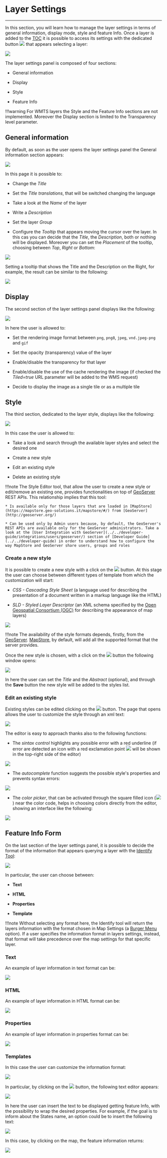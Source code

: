 # Layer Settings
****************

In this section, you will learn how to manage the layer settings in terms of general information, display mode, style and feature Info. Once a layer is added to the [TOC](toc.md) it is possible to access its settings with the dedicated button <img src="../img/button/properties.jpg" class="ms-docbutton"/> that appears selecting a layer:

<img src="../img/layer-settings/layer-settings.jpg" class="ms-docimage"  style="max-width:300px;"/>

The layer settings panel is composed of four sections:

* General information

* Display

* Style

* Feature Info

!!!warning
    For WMTS layers the Style and the Feature Info sections are not implemented. Moreover the Display section is limited to the Transparency level parameter.

## General information

By default, as soon as the user opens the layer settings panel the General information section appears:

<img src="../img/layer-settings/layer_general_settings.jpg" class="ms-docimage"  style="max-width:500px;"/>

In this page it is possible to:

* Change the *Title*

* Set the *Title translations*, that will be switched changing the language

* Take a look at the *Name* of the layer

* Write a *Description*

* Set the layer *Group*

* Configure the *Tooltip* that appears moving the cursor over the layer. In this cas you can decide that the *Title*, the *Description*, both or nothing will be displayed. Moreover you can set the *Placement* of the tooltip, choosing between *Top*, *Right* or *Bottom*:

<img src="../img/layer-settings/tooltip_options.jpg" class="ms-docimage"  style="max-width:400px;"/>

Setting a tooltip that shows the Title and the Description on the Right, for example, the result can be similar to the following:

<img src="../img/layer-settings/custom_tooltip.jpg" class="ms-docimage"/>

## Display

The second section of the layer settings panel displays like the following:

<img src="../img/layer-settings/display.jpg" class="ms-docimage"  style="max-width:450px;"/>

In here the user is allowed to:

* Set the rendering image format between `png`, `png8`, `jpeg`, `vnd.jpeg-png` and `gif`

* Set the opacity (transparency) value of the layer

* Enable/disable the transparency for that layer

* Enable/disable the use of the cache rendering the image (if checked the *Tiled=true* URL parameter will be added to the WMS request)

* Decide to display the image as a single tile or as a multiple tile

## Style

The third section, dedicated to the layer style, displays like the following:

<img src="../img/layer-settings/ls-style.jpg" class="ms-docimage" style="max-width:450px"/>

In this case the user is allowed to:

* Take a look and search through the available layer styles and select the desired one

* Create a new style

* Edit an existing style

* Delete an existing style

!!!note
    The Style Editor tool, that allow the user to create a new style or edit/remove an existing one, provides functionalities on top of [GeoServer](http://geoserver.org/) REST APIs. This relationship implies that this tool:

    * Is available only for those layers that are loaded in [MapStore](https://mapstore.geo-solutions.it/mapstore/#/) from [GeoServer](http://geoserver.org/)

    * Can be used only by Admin users because, by default, the GeoServer's REST APIs are available only for the GeoServer administrators. Take a look at the [User Integration with GeoServer](../../developer-guide/integrations/users/geoserver/) section of [Developer Guide](../../developer-guide) in order to understand how to configure the way MapStore and GeoServer share users, groups and roles

### Create a new style 

It is possible to create a new style with a click on the <img src="../img/button/style_editor_new_style_button.jpg" class="ms-docbutton"/> button. At this stage the user can choose between different types of template from which the customization will start:

* *CSS - Cascading Style Sheet* (a language used for describing the presentation of a document written in a markup language like the HTML)

* *SLD - Styled Layer Descriptor* (an XML schema specified by the [Open Geospatial Consortium (OGC)](http://www.opengeospatial.org/) for describing the appearance of map layers)

<img src="../img/layer-settings/style_editor_add_style_template.jpg" class="ms-docimage" style="max-width:500px;">

!!!note
    The availability of the style formats depends, firstly, from the [GeoServer](http://geoserver.org/). [MapStore](https://mapstore.geo-solutions.it/mapstore/#/), by default, will add all the supported format that the server provides.

Once the new style is chosen, with a click on the <img src="../img/button/style_editor_add_style_button.jpg" class="ms-docbutton"/> button the following window opens:

<img src="../img/layer-settings/style_editor_new_style_name.jpg" class="ms-docimage"  style="max-width:500px;">

In here the user can set the *Title* and the *Abstract* (optional), and through the **Save** button the new style will be added to the styles list.

### Edit an existing style

Existing styles can be edited clicking on the <img src="../img/button/style_editor_edit_button.jpg" class="ms-docbutton"/> button. The page that opens allows the user to customize the style through an xml text:

<img src="../img/layer-settings/style_editor_edit_new_style.gif" class="ms-docimage"  style="max-width:700px;">

The editor is easy to approach thanks also to the following functions:

* The *sintax control* highlights any possible error with a red underline (if error are detected an icon with a red exclamation point <img src="../img/button/style_editor_error_icon.jpg" class="ms-docbutton"/> will be shown in the top-right side of the editor)

<img src="../img/layer-settings/style_editor_syntax_error.jpg" class="ms-docimage">

* The *autocomplete* function suggests the possible style's properties and prevents syntax errors:

<img src="../img/layer-settings/style_editor_autocomplete.jpg" class="ms-docimage"  style="max-width:500px;">

* The *color picker*, that can be activated through the square filled icon (<img src="../img/button/style_editor_color_picker_icon.jpg" class="ms-docbutton" style="max-height:15px;"/>) near the color code, helps in choosing colors directly from the editor, showing an interface like the following:
<img src="../img/layer-settings/style_editor_color_picker.jpg" class="ms-docimage"  style="max-width:500px;">

## Feature Info Form

On the last section of the layer settings panel, it is possible to decide the format of the information that appears querying a layer with the [Identify Tool](side-bar.md#identify-tool):

<img src="../img/layer-settings/feature-info-form.jpg" class="ms-docimage"  style="max-width:500px;"/>

In particular, the user can choose between:

* **Text**

* **HTML**

* **Properties**

* **Template**

!!!note
    Without selecting any format here, the Identify tool will return the layers information with the format chosen in Map Settings (a [Burger Menu](menu-bar.md#burger-menu) option). If a user specifies the information format in layers settings, instead, that format will take precedence over the map settings for that specific layer.

### Text

An example of layer information in text format can be:

<img src="../img/layer-settings/GFI_text.jpg" class="ms-docimage"  style="max-width:600px;"/>

### HTML

An example of layer information in HTML format can be:

<img src="../img/layer-settings/GFI_html.jpg" class="ms-docimage"/>

### Properties

An example of layer information in properties format can be:

<img src="../img/layer-settings/GFI_properties.jpg" class="ms-docimage"  style="max-width:600px;"/>

### Templates

In this case the user can customize the information format:

<img src="../img/layer-settings/GFI_template.jpg" class="ms-docimage"  style="max-width:500px;"/>

In particular, by clicking on the <img src="../img/button/edit_button.jpg" class="ms-docbutton"/> button, the following text editor appears:

<img src="../img/layer-settings/edit_custom_format.jpg" class="ms-docimage"  style="max-width:600px;"/>

In here the user can insert the text to be displayed getting feature Info, with the possibility to wrap the desired properties. For example, if the goal is to inform about the States name, an option could be to insert the following text:

<img src="../img/layer-settings/GFI_template_ex.jpg" class="ms-docimage"  style="max-width:400px;"/>

In this case, by clicking on the map, the feature information returns:

<img src="../img/layer-settings/GFI_template_ex1.jpg" class="ms-docimage"/>
